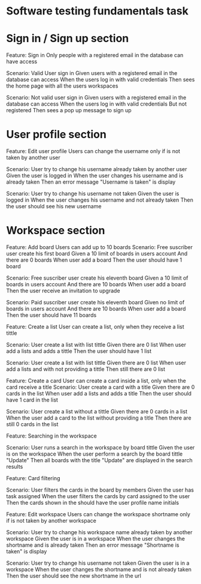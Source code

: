 # Software testing fundamentals task

# Sign in / Sign up section

Feature: Sign in 
	 Only people with a registered email in the database can have access

Scenario: Valid User sign in
Given users with a registered email in the database can access
When the users log in with valid credentials
Then sees the home page with all the users workspaces

Scenario: Not valid user sign in
Given users with a registered email in the database can access
When the users log in with valid credentials 
But not registered
Then sees a pop up message to sign up


# User profile section

Feature: Edit user profile
	 Users can change the username only if is not taken by another user

Scenario: User try to change his username already taken by another user
Given the user is logged in
When the user changes his username and is already taken
Then an error message "Username is taken" is display

Scenario: User try to change his username not taken
Given the user is logged in
When the user changes his username and not already taken
Then the user should see his new username

# Workspace section

Feature: Add board
	Users can add up to 10 boards
Scenario: Free suscriber user create his first board
Given a 10 limit of boards in users account
And there are 0 boards
When user add a board
Then the user should have 1 board

Scenario: Free suscriber user create his eleventh board
Given a 10 limit of boards in users account
And there are 10 boards
When user add a board
Then the user receive an invitation to upgrade

Scenario: Paid suscriber user create his eleventh board
Given no limit of boards in users account
And there are 10 boards
When user add a board
Then the user should have 11 boards

Feature: Create a list
	User can create a list, only when they receive a list tittle

Scenario: User create a list with list tittle
Given there are 0 list
When user add a lists and adds a tittle
Then the user should have 1 list

Scenario: User create a list with list tittle
Given there are 0 list
When user add a lists and with not providing a tittle
Then still there are 0 list

Feature: Create a card
         User can create a card inside a list, only when the card receive a title
Scenario: User create a card with a title
Given there are 0 cards in the list
When user add a lists and adds a title
Then the user should have 1 card in the list

Scenario: User create a list without a tittle
Given there are 0 cards in a list
When the user add a card to the list without providing a title
Then there are still 0 cards in the list

Feature: Searching in the workspace

Scenario: User runs a search in the workspace by board tittle 
Given the user is on the workspace
When the user perform a search by the board tittle "Update" 
Then all boards with the title "Update" are displayed in the search results 

Feature: Card filtering

Scenario: User filters the cards in the board by members
Given the user has task assigned
When the user filters the cards by card assigned to the user
Then the cards shown in the should have the user profile name initials 

Feature: Edit workspace
	 Users can change the workspace shortname only if is not taken by another workspace

Scenario: User try to change his workspace name already taken by another workspace
Given the user is in a workspace
When the user changes the shortname and is already taken
Then an error message "Shortname is taken" is display

Scenario: User try to change his username not taken
Given the user is in a workspace
When the user changes the shortname and is not already taken
Then the user should see the new shortname in the url
